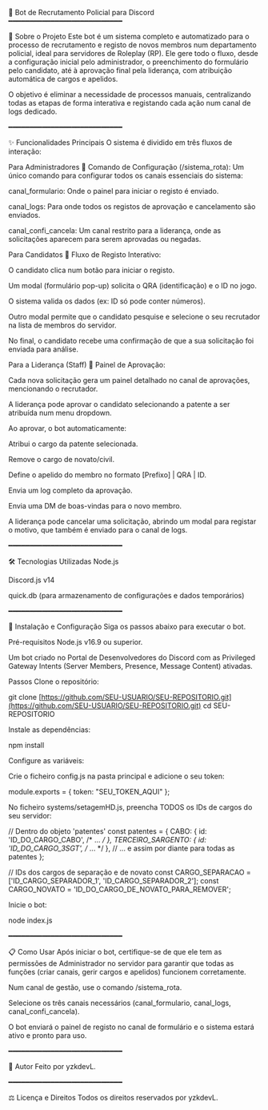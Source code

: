 🤖 Bot de Recrutamento Policial para Discord
━━━━━━━━━━━━━━━━━━━━━━━━━━━

📄 Sobre o Projeto
Este bot é um sistema completo e automatizado para o processo de recrutamento e registo de novos membros num departamento policial, ideal para servidores de Roleplay (RP). Ele gere todo o fluxo, desde a configuração inicial pelo administrador, o preenchimento do formulário pelo candidato, até à aprovação final pela liderança, com atribuição automática de cargos e apelidos.

O objetivo é eliminar a necessidade de processos manuais, centralizando todas as etapas de forma interativa e registando cada ação num canal de logs dedicado.

━━━━━━━━━━━━━━━━━━━━━━━━━━━

✨ Funcionalidades Principais
O sistema é dividido em três fluxos de interação:

Para Administradores 👑
Comando de Configuração (/sistema_rota): Um único comando para configurar todos os canais essenciais do sistema:

canal_formulario: Onde o painel para iniciar o registo é enviado.

canal_logs: Para onde todos os registos de aprovação e cancelamento são enviados.

canal_confi_cancela: Um canal restrito para a liderança, onde as solicitações aparecem para serem aprovadas ou negadas.

Para Candidatos 👤
Fluxo de Registo Interativo:

O candidato clica num botão para iniciar o registo.

Um modal (formulário pop-up) solicita o QRA (identificação) e o ID no jogo.

O sistema valida os dados (ex: ID só pode conter números).

Outro modal permite que o candidato pesquise e selecione o seu recrutador na lista de membros do servidor.

No final, o candidato recebe uma confirmação de que a sua solicitação foi enviada para análise.

Para a Liderança (Staff) 👮
Painel de Aprovação:

Cada nova solicitação gera um painel detalhado no canal de aprovações, mencionando o recrutador.

A liderança pode aprovar o candidato selecionando a patente a ser atribuída num menu dropdown.

Ao aprovar, o bot automaticamente:

Atribui o cargo da patente selecionada.

Remove o cargo de novato/civil.

Define o apelido do membro no formato [Prefixo] | QRA | ID.

Envia um log completo da aprovação.

Envia uma DM de boas-vindas para o novo membro.

A liderança pode cancelar uma solicitação, abrindo um modal para registar o motivo, que também é enviado para o canal de logs.

━━━━━━━━━━━━━━━━━━━━━━━━━━━

🛠️ Tecnologias Utilizadas
Node.js

Discord.js v14

quick.db (para armazenamento de configurações e dados temporários)

━━━━━━━━━━━━━━━━━━━━━━━━━━━

🚀 Instalação e Configuração
Siga os passos abaixo para executar o bot.

Pré-requisitos
Node.js v16.9 ou superior.

Um bot criado no Portal de Desenvolvedores do Discord com as Privileged Gateway Intents (Server Members, Presence, Message Content) ativadas.

Passos
Clone o repositório:

git clone [https://github.com/SEU-USUARIO/SEU-REPOSITORIO.git](https://github.com/SEU-USUARIO/SEU-REPOSITORIO.git)
cd SEU-REPOSITORIO

Instale as dependências:

npm install

Configure as variáveis:

Crie o ficheiro config.js na pasta principal e adicione o seu token:

module.exports = {
    token: "SEU_TOKEN_AQUI"
};

No ficheiro systems/setagemHD.js, preencha TODOS os IDs de cargos do seu servidor:

// Dentro do objeto 'patentes'
const patentes = {
    CABO: { id: 'ID_DO_CARGO_CABO', /* ... */ },
    TERCEIRO_SARGENTO: { id: 'ID_DO_CARGO_3SGT', /* ... */ },
    // ... e assim por diante para todas as patentes
};

// IDs dos cargos de separação e de novato
const CARGO_SEPARACAO = ['ID_CARGO_SEPARADOR_1', 'ID_CARGO_SEPARADOR_2'];
const CARGO_NOVATO = 'ID_DO_CARGO_DE_NOVATO_PARA_REMOVER';

Inicie o bot:

node index.js

━━━━━━━━━━━━━━━━━━━━━━━━━━━

📋 Como Usar
Após iniciar o bot, certifique-se de que ele tem as permissões de Administrador no servidor para garantir que todas as funções (criar canais, gerir cargos e apelidos) funcionem corretamente.

Num canal de gestão, use o comando /sistema_rota.

Selecione os três canais necessários (canal_formulario, canal_logs, canal_confi_cancela).

O bot enviará o painel de registo no canal de formulário e o sistema estará ativo e pronto para uso.

━━━━━━━━━━━━━━━━━━━━━━━━━━━

👤 Autor
Feito por yzkdevL.

━━━━━━━━━━━━━━━━━━━━━━━━━━━

⚖️ Licença e Direitos
Todos os direitos reservados por yzkdevL.
